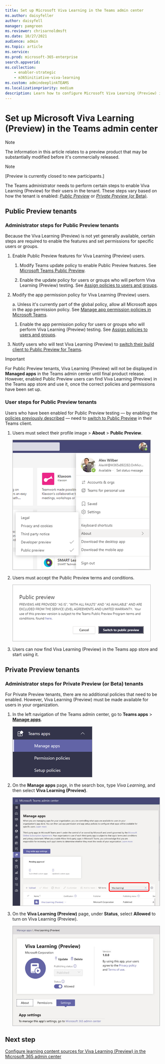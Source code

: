 ```yaml
---
title: Set up Microsoft Viva Learning in the Teams admin center
ms.author: daisyfeller
author: daisyfell
manager: pamgreen
ms.reviewer: chrisarnoldmsft
ms.date: 10/27/2021
audience: admin
ms.topic: article
ms.service: 
ms.prod: microsoft-365-enterprise
search.appverid: 
ms.collection: 
    - enabler-strategic
    - m365initiative-viva-learning
ms.custom: admindeeplinkTEAMS
ms.localizationpriority: medium
description: Learn how to configure Microsoft Viva Learning (Preview) in the Teams admin center.
---
```


# Set up Microsoft Viva Learning (Preview) in the Teams admin center

> [!NOTE]
> The information in this article relates to a preview product that may be substantially modified before it's commercially released.

> [!NOTE]
> [Preview is currently closed to new participants.]

The Teams administrator needs to perform certain steps to enable Viva Learning (Preview) for their users in the tenant. These steps vary based on how the tenant is enabled:  [*Public Preview*](set-up-teams-admin-center-preview.md#public-preview-tenants) or [*Private Preview* (or Beta)](set-up-teams-admin-center-preview.md#private-preview-tenants).

## Public Preview tenants

### Administrator steps for Public Preview tenants

Because the Viva Learning (Preview) is not yet generally available, certain steps are required to enable the features and set permissions for specific users or groups.

1. Enable Public Preview features for Viva Learning (Preview) users.

   1. Modify Teams update policy to enable Public Preview features. See [Microsoft Teams Public Preview](/microsoftteams/public-preview-doc-updates).

   1. Enable the update policy for users or groups who will perform Viva Learning (Preview) testing. See [Assign policies to users and groups](/microsoftteams/assign-policies-users-and-groups).

2. Modify the app permission policy for Viva Learning (Preview) users.

    a. Unless it's currently part of the global policy, allow all Microsoft apps in the app permission policy. See [Manage app permission policies in Microsoft Teams](/microsoftteams/teams-app-permission-policies).

   1. Enable the app permission policy for users or groups who will perform Viva Learning (Preview) testing. See [Assign policies to users and groups](/microsoftteams/assign-policies-users-and-groups).

3. Notify users who will test Viva Learning (Preview) to [switch their build client to Public Preview for Teams](set-up-teams-admin-center-preview.md#user-steps-for-public-preview-tenants).

> [!IMPORTANT]
> For Public Preview tenants, Viva Learning (Preview) will not be displayed in **Managed apps** in the Teams admin center until final product release. However, enabled Public Preview users can find Viva Learning (Preview) in the Teams app store and use it, once the correct policies and permissions have been set up.

### User steps for Public Preview tenants

Users who have been enabled for Public Preview testing — by enabling the [policies previously described](set-up-teams-admin-center-preview.md#administrator-steps-for-public-preview-tenants) — need to [switch to Public Preview](/microsoftteams/public-preview-doc-updates#enable-public-preview) in their Teams client.

1. Users must select their profile image > **About** > **Public Preview**.

    ![Upper navigation in the Teams application showing user's profile.](../media/learning/learning-app-select-profile-teams.png)

2. Users must accept the Public Preview terms and conditions.

    ![Switch to public preview build.](../media/learning/learning-app-switch-to-public-preview.png)

3. Users can now find Viva Learning (Preview) in the Teams app store and start using it.

## Private Preview tenants

### Administrator steps for Private Preview (or Beta) tenants

For Private Preview tenants, there are no additional policies that need to be enabled. However, Viva Learning (Preview) must be made available for users in your organization.

1. In the left navigation of the Teams admin center, go to **Teams apps** > <a href="https://go.microsoft.com/fwlink/?linkid=2172960" target="_blank">**Manage apps**</a>.

   ![Left navigation in the Teams admin center showing Teams apps and Manage apps section.](../media/learning/learning-app-teams-manage-apps-nav.png)

2. On the **Manage apps** page, in the search box, type *Viva Learning*, and then select **Viva Learning (Preview)**.

   ![Manage apps page in the Teams admin center showing the search box.](../media/learning/learning-app-teams-manage-apps-page.png)

3. On the **Viva Learning (Preview)** page, under **Status**, select **Allowed** to turn on Viva Learning (Preview).

   ![Learning page in the Teams admin center showing Status and App settings section.](../media/learning/learning-app-teams-learning-page.png)

## Next step

[Configure learning content sources for Viva Learning (Preview) in the Microsoft 365 admin center](content-sources-365-admin-center.md)
